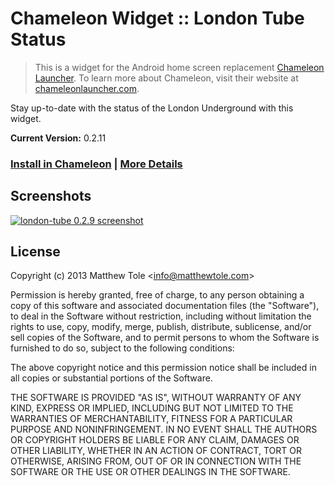 # Chameleon Widget :: London Tube Status

> This is a widget for the Android home screen replacement [Chameleon Launcher][1]. To learn more about Chameleon, visit their website at [chameleonlauncher.com][1].

Stay up-to-date with the status of the London Underground with this widget.

**Current Version:** 0.2.11

### [Install in Chameleon][2] | [More Details][3]

## Screenshots

[![london-tube 0.2.9 screenshot][img-1]][4]

## License

Copyright (c) 2013 Matthew Tole &lt;info@matthewtole.com&gt;

Permission is hereby granted, free of charge, to any person obtaining a copy of this software and associated documentation files (the "Software"), to deal in the Software without restriction, including without limitation the rights to use, copy, modify, merge, publish, distribute, sublicense, and/or sell copies of the Software, and to permit persons to whom the Software is furnished to do so, subject to the following conditions:

The above copyright notice and this permission notice shall be included in all copies or substantial portions of the Software.

THE SOFTWARE IS PROVIDED "AS IS", WITHOUT WARRANTY OF ANY KIND, EXPRESS OR IMPLIED, INCLUDING BUT NOT LIMITED TO THE WARRANTIES OF MERCHANTABILITY, FITNESS FOR A PARTICULAR PURPOSE AND NONINFRINGEMENT. IN NO EVENT SHALL THE AUTHORS OR COPYRIGHT HOLDERS BE LIABLE FOR ANY CLAIM, DAMAGES OR OTHER LIABILITY, WHETHER IN AN ACTION OF CONTRACT, TORT OR OTHERWISE, ARISING FROM, OUT OF OR IN CONNECTION WITH THE SOFTWARE OR THE USE OR OTHER DEALINGS IN THE SOFTWARE.

[1]: http://www.chameleonlauncher.com/
[2]: http://widgetgecko.com/london-tube/install/
[3]: http://widgetgecko.com/london-tube/info/
[4]: http://res.cloudinary.com/matthewtole-com/image/upload/v1363622513/wg_londontube_0-2-9_01.png

[img-1]: http://res.cloudinary.com/matthewtole-com/image/upload/c_thumb,g_north_west,h_300/v1363622513/wg_londontube_0-2-9_01.png "Screenshot v0.2.9"
